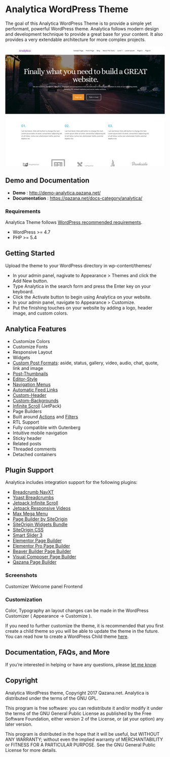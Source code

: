 # Analytica WordPress Theme

The goal of this Analytica WordPress Theme is to provide a simple yet performant, powerful WordPress theme. Analytica follows modern design and development technique to provide a great base for your content. It also provides a very extendable architecture for more complex projects.

<img src="https://github.com/FrankM1/analytica/raw/master/screenshot.jpg">

## Demo and Documentation
* **Demo** : http://demo-analytica.qazana.net/
* **Documentation** : https://qazana.net/docs-category/analytica/

### Requirements

Analytica Theme follows [WordPress recommended requirements](https://wordpress.org/about/requirements/).

- WordPress >= 4.7
- PHP >= 5.4

## Getting Started
Upload the theme to your WordPress directory in wp-content/themes/

* In your admin panel, nagivate to Appearance > Themes and click the Add New button.
* Type Analytica in the search form and press the Enter key on your keyboard.
* Click the Activate button to begin using Analytica on your website.
* In your admin panel, navigate to Appearance > Customize.
* Put the finishing touches on your website by adding a logo, header image, and custom colors.

## Analytica Features
* Customize Colors
* Customize Fonts
* Responsive Layout
* Widgets
* [Custom Post Formats](http://codex.wordpress.org/Post_Formats): aside, status, gallery, video, audio, chat, quote, link and image
* [Post-Thumbnails](http://codex.wordpress.org/Post_Thumbnails)
* [Editor-Style](http://codex.wordpress.org/Function_Reference/add_editor_style)
* [Navigation Menus](http://codex.wordpress.org/Navigation_Menus)
* [Automatic Feed Links](http://codex.wordpress.org/Automatic_Feed_Links)
* [Custom-Header](http://codex.wordpress.org/Custom_Headers)
* [Custom-Backgrounds](http://codex.wordpress.org/Custom_Backgrounds)
* [Infinite Scroll](http://jetpack.me/support/infinite-scroll/) (JetPack)
* Page Builders
* Built around [Actions](https://codex.wordpress.org/Glossary#Action) and [Filters](https://codex.wordpress.org/Glossary#Filter)
* RTL Support
* Fully compatible with Gutenberg
* Intuitive mobile navigation
* Sticky header
* Related posts
* Threaded comments
* Detached containers


## Plugin Support

Analytica includes integration support for the following plugins:

* [Breadcrumb NavXT](https://wordpress.org/plugins/breadcrumb-navxt/)
* [Yoast Breadcrumbs](https://wordpress.org/plugins/wordpress-seo/)
* [Jetpack Infinite Scroll](https://jetpack.com/support/infinite-scroll/)
* [Jetpack Responsive Videos](https://jetpack.com/support/responsive-videos/)
* [Max Mega Menu](https://wordpress.org/plugins/megamenu/)
* [Page Builder by SiteOrigin](https://wordpress.org/plugins/siteorigin-panels/)
* [SiteOrigin Widgets Bundle](https://wordpress.org/plugins/so-widgets-bundle/)
* [SiteOrigin CSS](https://wordpress.org/plugins/so-css/)
* [Smart Slider 3](https://wordpress.org/plugins/smart-slider-3/)
* [Elementor Page Builder](https://wordpress.org/plugins/elementor/)
* [Elementor Pro Page Builder](https://wordpress.org/plugins/elementor/)
* [Beaver Builder Page Builder](https://www.wpbeaverbuilder.com)
* [Visual Composer Page Builder](https://www.wpbakery.com)
* [Qazana Page Builder](https://www.qazana.net)

### Screenshots
 Customizer
 Welcome panel
 Frontend

### Customization
Color, Typography an layout changes can be made in the WordPress Customizer ( Appearance -> Customize ).

If you need to further customize the theme, it is recommended that you first create a child theme so you will be able to update the theme in the future. You can read how to create a WordPress Child theme [here](http://codex.wordpress.org/Child_Themes).


## Documentation, FAQs, and More

If you’re interested in helping or have any questions, please [let me know](https://qazana.net/contact-us).

## Copyright

Analytica WordPress theme, Copyright 2017 Qazana.net. Analytica is distributed under the terms of the GNU GPL.

This program is free software: you can redistribute it and/or modify it under the terms of the GNU General Public License as published by the Free Software Foundation, either version 2 of the License, or (at your option) any later version.

This program is distributed in the hope that it will be useful, but WITHOUT ANY WARRANTY; without even the implied warranty of MERCHANTABILITY or FITNESS FOR A PARTICULAR PURPOSE. See the GNU General Public License for more details.
